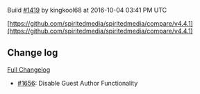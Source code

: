 Build [#1419](https://circleci.com/gh/spiritedmedia/spiritedmedia/1419) by kingkool68 at 2016-10-04 03:41 PM UTC

[https://github.com/spiritedmedia/spiritedmedia/compare/v4.4.1](https://github.com/spiritedmedia/spiritedmedia/compare/v4.4.1)
## Change log
[Full Changelog](https://github.com/spiritedmedia/spiritedmedia/compare/v4.4.0...v4.4.1)

 - [#1656](https://github.com/spiritedmedia/spiritedmedia/pull/1656): Disable Guest Author Functionality

